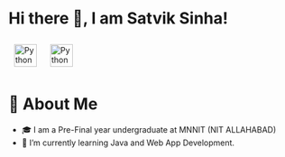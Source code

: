 #  Hi there 👋, I am Satvik Sinha!

<p align="center">
 
 <a href="https://www.linkedin.com/in/satvik-sinha-8b02291ab/" target="_blank" rel="noopener noreferrer"> <img src="https://img.shields.io/badge/LinkedIn-0077B5?style=for-the-badge&logo=linkedin&logoColor=white" alt="Python" height="40" style="vertical-align:top; margin:10px"></a>
 <a href="mailto:satvik2023.sinha@gmail.com"> <img src="https://img.shields.io/badge/Gmail-D14836?style=for-the-badge&logo=gmail&logoColor=white" alt="Python" height="40" style="vertical-align:top; margin:10px"></a>
</p> 

# 👦 About Me

-   🎓  I am a Pre-Final year undergraduate at MNNIT (NIT ALLAHABAD)
- 🌱 I’m currently learning Java and Web App Development.

<!---
Satvik-Sinha/Satvik-Sinha is a ✨ special ✨ repository because its `README.md` (this file) appears on your GitHub profile.
You can click the Preview link to take a look at your changes.
--->
